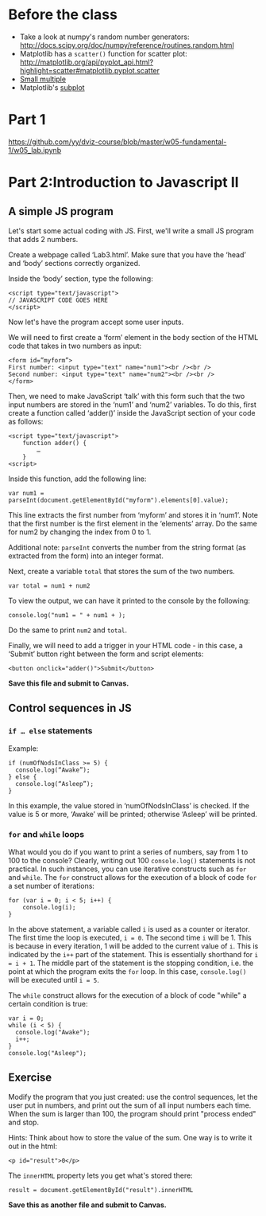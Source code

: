 # Before the class

- Take a look at numpy's random number generators: http://docs.scipy.org/doc/numpy/reference/routines.random.html
- Matplotlib has a `scatter()` function for scatter plot: http://matplotlib.org/api/pyplot_api.html?highlight=scatter#matplotlib.pyplot.scatter
- [Small multiple](https://www.google.com/search?client=safari&rls=en&q=small+multiples&ie=UTF-8&oe=UTF-8)
- Matplotlib's [subplot](https://www.google.com/search?client=safari&rls=en&q=matplotlib+subplot&ie=UTF-8&oe=UTF-8)

# Part 1

https://github.com/yy/dviz-course/blob/master/w05-fundamental-1/w05_lab.ipynb

# Part 2:Introduction to Javascript II

## A simple JS program

Let's start some actual coding with JS. First, we'll write a small JS program that adds 2 numbers.

Create a webpage called ‘Lab3.html’. Make sure that you have the ‘head’ and ‘body’ sections correctly organized.

Inside the ‘body’ section, type the following:

    <script type="text/javascript">
    // JAVASCRIPT CODE GOES HERE
    </script>

Now let's have the program accept some user inputs.

We will need to first create a ‘form’ element in the body section of the HTML code that takes in two numbers as input:

    <form id=”myform”>
    First number: <input type="text" name="num1"><br /><br />
    Second number: <input type="text" name="num2"><br /><br />
    </form>

Then, we need to make JavaScript ‘talk’ with this form such that the two input numbers are stored in the ‘num1’ and ‘num2’ variables. To do this, first create a function called ‘adder()’ inside the JavaScript section of your code as follows:

	<script type="text/javascript">
		function adder() {
			…
		}
	<script>

Inside this function, add the following line:

	var num1 = parseInt(document.getElementById("myform").elements[0].value);

This line extracts the first number from ‘myform’ and stores it in ‘num1’. Note that the first number is the first element in the ‘elements’ array. Do the same for num2 by changing the index from 0 to 1.

Additional note: `parseInt` converts the number from the string format (as extracted from the form) into an integer format.

Next, create a variable `total` that stores the sum of the two numbers.

    var total = num1 + num2

To view the output, we can have it printed to the console by the following:

    console.log("num1 = " + num1 + );

Do the same to print `num2` and `total`.

Finally, we will need to add a trigger in your HTML code - in this case, a ‘Submit’ button right between the form and script elements:

    <button onclick="adder()">Submit</button>

**Save this file and submit to Canvas.**

## Control sequences in JS

### `if … else` statements

Example:

    if (numOfNodsInClass >= 5) {
      console.log(“Awake”);
    } else {
      console.log(“Asleep”);
    }

In this example, the value stored in ‘numOfNodsInClass’ is checked. If the value is 5 or more, ‘Awake’ will be printed; otherwise ‘Asleep’ will be printed.

### `for` and `while` loops
What would you do if you want to print a series of numbers, say from 1 to 100 to the console? Clearly, writing out 100 `console.log()` statements is not practical. In such instances, you can use iterative constructs such as `for` and `while`. The `for` construct allows for the execution of a block of code `for` a set number of iterations:

	for (var i = 0; i < 5; i++) {
		console.log(i);
	}

In the above statement, a variable called `i` is used as a counter or iterator. The first time the loop is executed, `i = 0`. The second time `i` will be 1. This is because in every iteration, 1 will be added to the current value of `i`. This is indicated by the `i++` part of the statement. This is  essentially shorthand for `i = i + 1`. The middle part of the statement is the stopping condition, i.e. the point at which the program exits the `for` loop. In this case, `console.log()` will be executed until `i = 5`.

The `while` construct allows for the execution of a block of code "while" a certain condition is true:

	var i = 0;
	while (i < 5) {
	  console.log("Awake");
	  i++;
	}
	console.log("Asleep");


## Exercise

Modify the program that you just created: use the control sequences, let the user put in numbers, and print out the sum of all input numbers each time. When the sum is larger than 100, the program should print "process ended" and stop.

Hints:
Think about how to store the value of the sum. One way is to write it out in the html:

    <p id="result">0</p>

The `innerHTML` property lets you get what's stored there:

    result = document.getElementById("result").innerHTML


**Save this as another file and submit to Canvas.**
